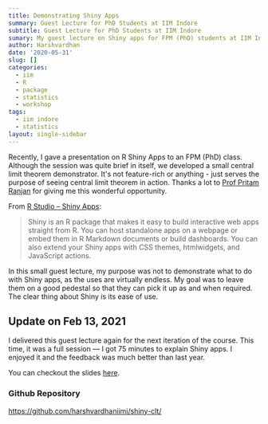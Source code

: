 ```yaml
---
title: Demonstrating Shiny Apps
summary: Guest Lecture for PhD Students at IIM Indore
subtitle: Guest Lecture for PhD Students at IIM Indore
sumary: My guest lecture on Shiny apps for FPM (PhD) students at IIM Indore
author: Harshvardhan
date: '2020-05-31'
slug: []
categories:
  - iim
  - R
  - package
  - statistics
  - workshop
tags:
  - iim indore
  - statistics
layout: single-sidebar
---
```


Recently, I gave a presentation on R Shiny Apps to an FPM (PhD) class. Although the session was quite brief in itself, we developed a small central limit theorem demonstrator. It's not feature-rich or anything - just serves the purpose of seeing central limit theorem in action. Thanks a lot to [Prof Pritam Ranjan](https://sites.google.com/site/drpritamranjan/) for giving me this wonderful opportunity.

From [R Studio – Shiny Apps](https://shiny.rstudio.com):

> Shiny is an R package that makes it easy to build interactive web apps straight from R. You can host standalone apps on a webpage or embed them in R Markdown documents or build dashboards. You can also extend your Shiny apps with CSS themes, htmlwidgets, and JavaScript actions.

In this small guest lecture, my purpose was not to demonstrate what to do with Shiny apps, as the uses are virtually endless. My goal was to leave them on a good pedestal so that they can pick it up as and when required. The clear thing about Shiny is its ease of use.

## Update on Feb 13, 2021

I delivered this guest lecture again for the next iteration of the course. This time, it was a full session — I got 75 minutes to explain Shiny apps. I enjoyed it and the feedback was much better than last year.

You can checkout the slides [here](/docs/shiny_slides.pdf).

### Github Repository 

https://github.com/harshvardhaniimi/shiny-clt/ 

